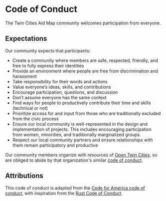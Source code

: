 # Code of Conduct

The Twin Cities Aid Map community welcomes participation from everyone. 

## Expectations 

Our community expects that participants:

* Create a community where members are safe, respected, friendly, and free to fully express their identities
* Provide an environment where people are free from discrimination and harassment
* Take responsibility for their words and actions
* Value everyone’s ideas, skills, and contributions
* Encourage participation, questions, and discussion
* Don’t assume everyone has the same context 
* Find ways for people to productively contribute their time and skills (technical or not) 
* Prioritize access for and input from those who are traditionally excluded from the civic process
* Ensure our local community is well-represented in the design and implementation of projects. This includes encouraging participation from women, minorities, and traditionally marginalized groups.
* Respect our local community partners and ensure relationships with them remain participatory and productive

Our community members organize with resources of [Open Twin Cities](https://www.opentwincities.org/), so are obliged to abide by that organization's similar [code of conduct](https://www.opentwincities.org/about/#code-of-conduct).

## Attributions 

This code of conduct is adapted from the [Code for America code of conduct](https://brigade.codeforamerica.org/about/code-of-conduct), with inspiration from the [Rust Code of Conduct](https://www.rust-lang.org/policies/code-of-conduct). 